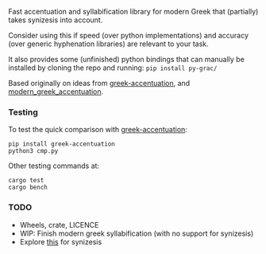 Fast accentuation and syllabification library for modern Greek that (partially) takes synizesis into account.

Consider using this if speed (over python implementations) and accuracy (over generic hyphenation libraries) are relevant to your task.

It also provides some (unfinished) python bindings that can manually be installed by cloning the repo and running: `pip install py-grac/`

Based originally on ideas from [greek-accentuation](https://github.com/jtauber/greek-accentuation), and [modern_greek_accentuation](https://github.com/PicusZeus/modern_greek_accentuation).

### Testing

To test the quick comparison with [greek-accentuation](https://github.com/jtauber/greek-accentuation):
```
pip install greek-accentuation
python3 cmp.py
```

Other testing commands at:
```
cargo test
cargo bench
```

### TODO

- Wheels, crate, LICENCE
- WIP: Finish modern greek syllabification (with no support for synizesis)
- Explore [this](https://github.com/datio/grhyph) for synizesis
